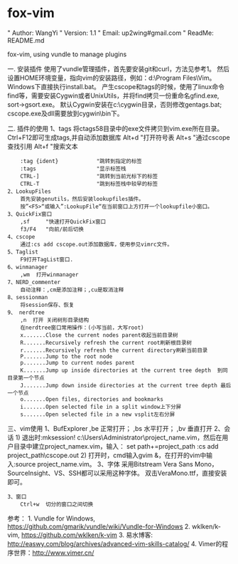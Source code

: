 fox-vim
=====================================
" Author: WangYi
" Version: 1.1
" Email: up2wing#gmail.com
" ReadMe: README.md


fox-vim, using vundle to manage plugins

一. 安装插件
    使用了vundle管理插件，首先要安装git和curl，方法见参考1。
	然后设置HOME环境变量，指向vim的安装路径，例如：d:\Program Files\Vim。
	Windows下直接执行install.bat。
    产生cscope和tags的时候，使用了linux命令find等，需要安装Cygwin或者UnixUtils，并将find拷贝一份重命名gfind.exe, sort->gsort.exe。
    默认Cygwin安装在c:\cygwin目录，否则修改gentags.bat; cscope.exe及dll需要放到cygwin\bin下。

二. 插件的使用
    1、tags
	将ctags58目录中的exe文件拷贝到vim.exe所在目录。
        Ctrl+F12即可生成tags,并自动添加数据库
        Alt+d                   "打开符号表
        Alt+s                   "通过cscope查找引用
        Alt+f                   "搜索文本

		:tag {ident}            "跳转到指定的标签
		:tags                   "显示标签栈
		CTRL-]                  "跳转到当前光标下的标签
		CTRL-T                  "跳到标签栈中较早的标签
	2、LookupFiles
        首先安装genutils，然后安装lookupfiles插件。
        按”<F5>“或输入”:LookupFile“在当前窗口上方打开一个lookupfile小窗口。
    3、QuickFix窗口
        ,sf     "快速打开QuickFix窗口
        f3/F4   "向前/前后切换
	4、cscope
        通过:cs add cscope.out添加数据库，使用参见vimrc文件。
	5、Taglist
        F9打开TagList窗口.
	6、winmanager
        ,wm  打开winmanager
    7、NERD_commenter
        自动注释：,cm是添加注释；,cu是取消注释
    8、sessionman
		将session保存、恢复
	9、 nerdtree
		,n  打开 关闭树形目录结构
        在nerdtree窗口常用操作：(小写当前，大写root)
        x.......Close the current nodes parent收起当前目录树
        R.......Recursively refresh the current root刷新根目录树
        r.......Recursively refresh the current directory刷新当前目录
        P.......Jump to the root node
        p.......Jump to current nodes parent
        K.......Jump up inside directories at the current tree depth  到同目录第一个节点
        J.......Jump down inside directories at the current tree depth 最后一个节点
        o.......Open files, directories and bookmarks
        i.......Open selected file in a split window上下分屏
        s.......Open selected file in a new vsplit左右分屏

三、vim使用
    1、BufExplorer
		,be 正常打开；
        ,bs 水平打开；
        ,bv 垂直打开
	2、会话
        1) 退出时:mksession! c:\Users\Administrator\project_name.vim，然后在用户目录中建立project_namex.vim，输入：
			set path+=project_path
			:cs add project_path\cscope.out
		2) 打开时，cmd输入gvim &，在打开的vim中输入:source project_name.vim。
		3、字体
        采用Bitstream Vera Sans Mono，SourceInsight、VS、SSH都可以采用这种字体。
        双击VeraMono.ttf，直接安装即可。

    3、窗口
        Ctrl+w  切分的窗口之间切换



参考：
    1. Vundle for Windows, https://github.com/gmarik/vundle/wiki/Vundle-for-Windows
    2. wklken/k-vim, https://github.com/wklken/k-vim
    3. 易水博客: http://easwy.com/blog/archives/advanced-vim-skills-catalog/
    4. Vimer的程序世界：http://www.vimer.cn/


